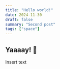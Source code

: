 ```yaml
---
title: "Hello world!"
date: 2024-11-30
draft: false
summary: "Second post"
tags: ["space"]
---
```


## Yaaaay! 🎇

Insert text